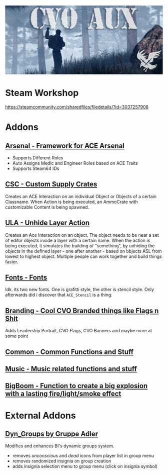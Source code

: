 ![alt text](/img/readme/cvo_aux_title.png)
# Steam Workshop
https://steamcommunity.com/sharedfiles/filedetails/?id=3037257908


# Addons
## [Arsenal - Framework for ACE Arsenal](/addons/arsenal/readme.md)
- Supports Different Roles
- Auto Assigns Medic and Engineer Roles based on ACE Traits
- Supports Steam64 IDs

## [CSC - Custom Supply Crates](/addons/csc/readme.md)
Creates an ACE Interaction on an individual Object or Objects of a certain Classname.
When Action is being executed, an AmmoCrate with customizable Content is being spawned.

## [ULA - Unhide Layer Action](/addons/ula/readme.md)
Creates an Ace Interaction on an object. The object needs to be near a set of editor objects inside a layer with a certain name.
When the action is being executed, it simulates the building of "something", by unhiding the objects in the defined layer - one after another - based on bbjects ASL from lowest to highest object.
Multiple people can work together and build things faster.

## [Fonts - Fonts](/addons/fonts/readme.md)
Idk. its two new fonts. One is grafitti style, the other is stencil style. Only afterwards did i discover that `ACE_Stencil` is a thing.

## [Branding - Cool CVO Branded things like Flags n Shit](/addons/branding/readme.md)
Adds Leadership Portrait, CVO Flags, CVO Banners and maybe more at some point

## [Common - Common Functions and Stuff](/addons/common/readme.md)
## [Music - Music related functions and stuff](/addons/music/readme.md)
## [BigBoom - Function to create a big explosion with a lasting fire/light/smoke effect](/addons/bigBoom/readme.md)


# External Addons
## [Dyn_Groups by Gruppe Adler](/addons/dyn_groups/readme.md)
Modifies and enhances BI's dynamic groups system.

* removes *unconscious* and *dead* icons from player list in group menu
* removes randomized insignia on group creation
* adds insignia selection menu to group menu (click on insignia symbol)


